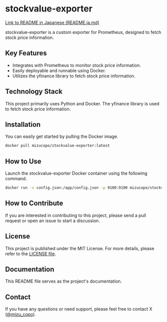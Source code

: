 # stockvalue-exporter

[Link to README in Japanese (README.ja.md)](./README.ja.md)

stockvalue-exporter is a custom exporter for Prometheus, designed to fetch stock price information.

## Key Features

- Integrates with Prometheus to monitor stock price information.
- Easily deployable and runnable using Docker.
- Utilizes the yfinance library to fetch stock price information.

## Technology Stack

This project primarily uses Python and Docker.
The yfinance library is used to fetch stock price information.

## Installation

You can easily get started by pulling the Docker image.

```sh
docker pull mizucopo/stockvalue-exporter:latest
```

## How to Use

Launch the stockvalue-exporter Docker container using the following command.

```sh
docker run -v config.json:/app/config.json -p 9100:9100 mizucopo/stockvalue-exporter:latest
```

## How to Contribute

If you are interested in contributing to this project, please send a pull request or open an issue to start a discussion.

## License

This project is published under the MIT License. For more details, please refer to the [LICENSE file](/LICENSE).

## Documentation

This README file serves as the project's documentation.

## Contact

If you have any questions or need support, please feel free to contact X ([@mizu_copo](https://twitter.com/mizu_copo)).
